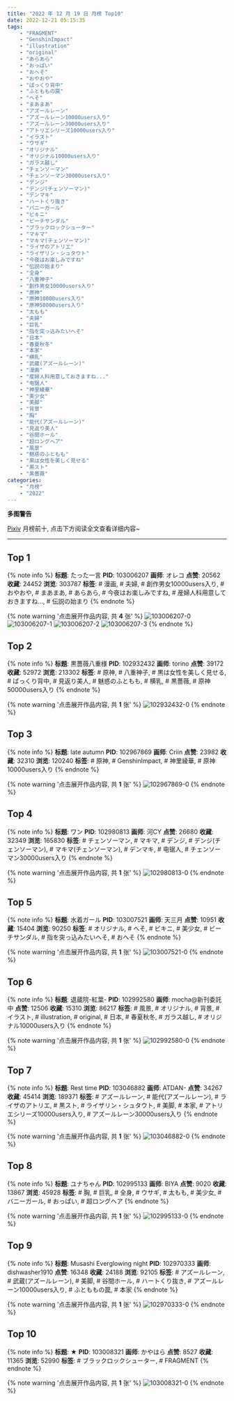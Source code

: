 ```yaml
---
title: "2022 年 12 月 19 日 月榜 Top10"
date: 2022-12-21 05:15:35
tags:
    - "FRAGMENT"
    - "GenshinImpact"
    - "illustration"
    - "original"
    - "あらあら"
    - "おっぱい"
    - "おへそ"
    - "おやおや"
    - "ぱっくり背中"
    - "ふとももの罠"
    - "へそ"
    - "まあまあ"
    - "アズールレーン"
    - "アズールレーン10000users入り"
    - "アズールレーン30000users入り"
    - "アトリエシリーズ10000users入り"
    - "イラスト"
    - "ウサギ"
    - "オリジナル"
    - "オリジナル10000users入り"
    - "ガラス越し"
    - "チェンソーマン"
    - "チェンソーマン30000users入り"
    - "デンジ"
    - "デンジ(チェンソーマン)"
    - "デンマキ"
    - "ハートくり抜き"
    - "バニーガール"
    - "ビキニ"
    - "ビーチサンダル"
    - "ブラックロックシューター"
    - "マキマ"
    - "マキマ(チェンソーマン)"
    - "ライザのアトリエ"
    - "ライザリン・シュタウト"
    - "今夜はお楽しみですね"
    - "伝説の始まり"
    - "全身"
    - "八重神子"
    - "創作男女10000users入り"
    - "原神"
    - "原神10000users入り"
    - "原神50000users入り"
    - "太もも"
    - "夫婦"
    - "巨乳"
    - "指を突っ込みたいへそ"
    - "日本"
    - "春夏秋冬"
    - "本家"
    - "横乳"
    - "武蔵(アズールレーン)"
    - "漫画"
    - "産婦人科用意しておきますね..."
    - "电锯人"
    - "神里綾華"
    - "美少女"
    - "美脚"
    - "背景"
    - "胸"
    - "能代(アズールレーン)"
    - "見返り美人"
    - "谷間ホール"
    - "超ロングヘア"
    - "風景"
    - "魅惑のふともも"
    - "黒は女性を美しく見せる"
    - "黒スト"
    - "黒薔薇"
categories:
    - "月榜"
    - "2022"
---
```


<i class="fa fa-triangle-exclamation"></i>**多图警告**<i class="fa fa-triangle-exclamation"></i>

[Pixiv](https://www.pixiv.net/) 月榜前十, 点击下方阅读全文查看详细内容~

<!-- more -->

---

## Top 1

{% note info %}
**标题**: たった一言
**PID**: 103006207 **画师**: オレコ
**点赞**: 20562 **收藏**: 24452 **浏览**: 303787
**标签**: # 漫画, # 夫婦, # 創作男女10000users入り, # おやおや, # まあまあ, # あらあら, # 今夜はお楽しみですね, # 産婦人科用意しておきますね..., # 伝説の始まり
{% endnote %}

{% note warning '点击展开作品内容, 共 **4** 张' %}
![103006207-0](https://i.pixiv.re/img-original/img/2022/11/22/18/34/17/103006207_p0.jpg)
![103006207-1](https://i.pixiv.re/img-original/img/2022/11/22/18/34/17/103006207_p1.jpg)
![103006207-2](https://i.pixiv.re/img-original/img/2022/11/22/18/34/17/103006207_p2.jpg)
![103006207-3](https://i.pixiv.re/img-original/img/2022/11/22/18/34/17/103006207_p3.jpg)
{% endnote %}

## Top 2

{% note info %}
**标题**: 黒薔薇八重様
**PID**: 102932432 **画师**: torino
**点赞**: 39172 **收藏**: 52972 **浏览**: 213302
**标签**: # 原神, # 八重神子, # 黒は女性を美しく見せる, # ぱっくり背中, # 見返り美人, # 魅惑のふともも, # 横乳, # 黒薔薇, # 原神50000users入り
{% endnote %}

{% note warning '点击展开作品内容, 共 **1** 张' %}
![102932432-0](https://i.pixiv.re/img-original/img/2022/11/20/00/00/11/102932432_p0.jpg)
{% endnote %}

## Top 3

{% note info %}
**标题**: late autumn
**PID**: 102967869 **画师**: Criin
**点赞**: 23982 **收藏**: 32310 **浏览**: 120240
**标签**: # 原神, # GenshinImpact, # 神里綾華, # 原神10000users入り
{% endnote %}

{% note warning '点击展开作品内容, 共 **1** 张' %}
![102967869-0](https://i.pixiv.re/img-original/img/2022/11/21/01/35/43/102967869_p0.jpg)
{% endnote %}

## Top 4

{% note info %}
**标题**: ワン
**PID**: 102980813 **画师**: 河CY
**点赞**: 26680 **收藏**: 32349 **浏览**: 165830
**标签**: # チェンソーマン, # マキマ, # デンジ, # デンジ(チェンソーマン), # マキマ(チェンソーマン), # デンマキ, # 电锯人, # チェンソーマン30000users入り
{% endnote %}

{% note warning '点击展开作品内容, 共 **1** 张' %}
![102980813-0](https://i.pixiv.re/img-original/img/2022/11/21/17/59/35/102980813_p0.jpg)
{% endnote %}

## Top 5

{% note info %}
**标题**: 水着ガール
**PID**: 103007521 **画师**: 天三月
**点赞**: 10951 **收藏**: 15404 **浏览**: 90250
**标签**: # オリジナル, # へそ, # ビキニ, # 美少女, # ビーチサンダル, # 指を突っ込みたいへそ, # おへそ
{% endnote %}

{% note warning '点击展开作品内容, 共 **1** 张' %}
![103007521-0](https://i.pixiv.re/img-original/img/2022/11/22/19/31/18/103007521_p0.png)
{% endnote %}

## Top 6

{% note info %}
**标题**: 退蔵院-紅葉-
**PID**: 102992580 **画师**: mocha@新刊委託中
**点赞**: 12506 **收藏**: 15310 **浏览**: 86217
**标签**: # 風景, # オリジナル, # 背景, # イラスト, # illustration, # original, # 日本, # 春夏秋冬, # ガラス越し, # オリジナル10000users入り
{% endnote %}

{% note warning '点击展开作品内容, 共 **1** 张' %}
![102992580-0](https://i.pixiv.re/img-original/img/2022/11/22/01/06/16/102992580_p0.jpg)
{% endnote %}

## Top 7

{% note info %}
**标题**: Rest time
**PID**: 103046882 **画师**: ATDAN-
**点赞**: 34267 **收藏**: 45414 **浏览**: 189371
**标签**: # アズールレーン, # 能代(アズールレーン), # ライザのアトリエ, # 黒スト, # ライザリン・シュタウト, # 美脚, # 本家, # アトリエシリーズ10000users入り, # アズールレーン30000users入り
{% endnote %}

{% note warning '点击展开作品内容, 共 **1** 张' %}
![103046882-0](https://i.pixiv.re/img-original/img/2022/11/24/01/49/54/103046882_p0.jpg)
{% endnote %}

## Top 8

{% note info %}
**标题**: ユナちゃん
**PID**: 102995133 **画师**: BIYA
**点赞**: 9020 **收藏**: 13867 **浏览**: 45928
**标签**: # 胸, # 巨乳, # 全身, # ウサギ, # 太もも, # 美少女, # バニーガール, # おっぱい, # 超ロングヘア
{% endnote %}

{% note warning '点击展开作品内容, 共 **1** 张' %}
![102995133-0](https://i.pixiv.re/img-original/img/2022/11/28/08/53/29/102995133_p0.jpg)
{% endnote %}

## Top 9

{% note info %}
**标题**: Musashi Everglowing night
**PID**: 102970333 **画师**: dishwasher1910
**点赞**: 16348 **收藏**: 24188 **浏览**: 92105
**标签**: # アズールレーン, # 武蔵(アズールレーン), # 美脚, # 谷間ホール, # ハートくり抜き, # アズールレーン10000users入り, # ふとももの罠, # 本家
{% endnote %}

{% note warning '点击展开作品内容, 共 **1** 张' %}
![102970333-0](https://i.pixiv.re/img-original/img/2022/11/21/04/38/22/102970333_p0.jpg)
{% endnote %}

## Top 10

{% note info %}
**标题**: ★
**PID**: 103008321 **画师**: かやはら
**点赞**: 8527 **收藏**: 11365 **浏览**: 52990
**标签**: # ブラックロックシューター, # FRAGMENT
{% endnote %}

{% note warning '点击展开作品内容, 共 **1** 张' %}
![103008321-0](https://i.pixiv.re/img-original/img/2022/11/22/20/05/29/103008321_p0.jpg)
{% endnote %}
